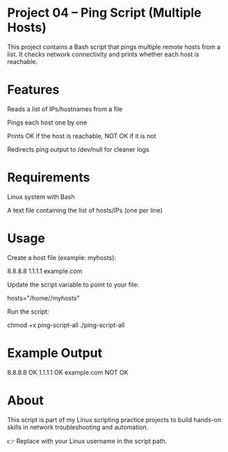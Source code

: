 # Project 04 – Ping Script (Multiple Hosts)

This project contains a Bash script that pings multiple remote hosts from a list.
It checks network connectivity and prints whether each host is reachable.

# Features

Reads a list of IPs/hostnames from a file

Pings each host one by one

Prints OK if the host is reachable, NOT OK if it is not

Redirects ping output to /dev/null for cleaner logs

# Requirements

Linux system with Bash

A text file containing the list of hosts/IPs (one per line)

# Usage

Create a host file (example: myhosts):

8.8.8.8
1.1.1.1
example.com


Update the script variable to point to your file:

hosts="/home/<your-user>/myhosts"


Run the script:

chmod +x ping-script-all
./ping-script-all

# Example Output
8.8.8.8 OK
1.1.1.1 OK
example.com NOT OK

# About

This script is part of my Linux scripting practice projects to build hands-on skills in network troubleshooting and automation.

👉 Replace <your-user> with your Linux username in the script path.

